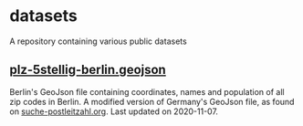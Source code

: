 # datasets
A repository containing various public datasets

## [plz-5stellig-berlin.geojson](link.com)

Berlin's GeoJson file containing coordinates, names and population of all zip codes in Berlin. A modified version of Germany's GeoJson file, as found on [suche-postleitzahl.org](https://www.suche-postleitzahl.org/plz-karte-erstellen). Last updated on 2020-11-07.

